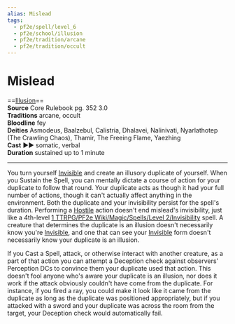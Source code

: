 ```yaml
---
alias: Mislead
tags:
  - pf2e/spell/level_6
  - pf2e/school/illusion
  - pf2e/tradition/arcane
  - pf2e/tradition/occult
---
```


# Mislead

==[Illusion](../../../Traits/Illusion.md)==  
__Source__ Core Rulebook pg. 352 3.0  
**Traditions** arcane, occult  
**Bloodline** fey  
**Deities** Asmodeus, Baalzebul, Calistria, Dhalavei, Nalinivati, Nyarlathotep (The Crawling Chaos), Thamir, The Freeing Flame, Yaezhing  
**Cast** ►► somatic, verbal  
**Duration** sustained up to 1 minute

---

You turn yourself [Invisible](../../../Conditions/Invisible.md) and create an illusory duplicate of yourself. When you Sustain the Spell, you can mentally dictate a course of action for your duplicate to follow that round. Your duplicate acts as though it had your full number of actions, though it can't actually affect anything in the environment. Both the duplicate and your invisibility persist for the spell's duration. Performing a [Hostile](../../../Conditions/Hostile.md) action doesn't end mislead's invisibility, just like a 4th-level [1 TTRPG/PF2e Wiki/Magic/Spells/Level 2/Invisibility](1%20TTRPG/PF2e%20Wiki/Magic/Spells/Level%202/Invisibility) spell. A creature that determines the duplicate is an illusion doesn't necessarily know you're [Invisible](../../../Conditions/Invisible.md), and one that can see your [Invisible](../../../Conditions/Invisible.md) form doesn't necessarily know your duplicate is an illusion.

If you Cast a Spell, attack, or otherwise interact with another creature, as a part of that action you can attempt a Deception check against observers' Perception DCs to convince them your duplicate used that action. This doesn't fool anyone who's aware your duplicate is an illusion, nor does it work if the attack obviously couldn't have come from the duplicate. For instance, if you fired a ray, you could make it look like it came from the duplicate as long as the duplicate was positioned appropriately, but if you attacked with a sword and your duplicate was across the room from the target, your Deception check would automatically fail.
